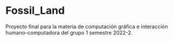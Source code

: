 # Fossil_Land
Proyecto final para la materia de computación gráfica e interacción humano-computadora del grupo 1 semestre 2022-2.
